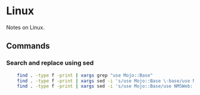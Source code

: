 # Linux

Notes on Linux.

## Commands

### Search and replace using sed

```bash
    find . -type f -print | xargs grep "use Mojo::Base"
    find . -type f -print | xargs sed -i 's/use Mojo::Base \-base/use NMSWeb::Base/g'
    find . -type f -print | xargs sed -i 's/use Mojo::Base/use NMSWeb::Base/g'
```